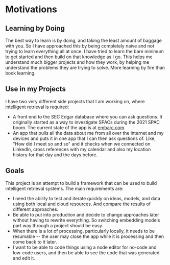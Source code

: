 # Motivations

## Learning by Doing

The best way to learn is by doing, and taking the least amount of baggage with you. So I have approached this by being completely naive and not trying to learn everything all at once. I have tried to learn the bare minimum to get started and then build on that knowledge as I go. This helps me understand much bigger projects and how they work, by helping me understand the problems they are trying to solve. More learning by fire than book learning.

## Use in my Projects

I have two very different side projects that I am working on, where intelligent retrieval is required:

- A front end to the SEC Edgar database where you can ask questions. It originally started as a way to investigate SPACs during the 2021 SPAC boom. The current state of the app is at [embarc.com](https://embarc.com).
- An app that pulls all the data about me from all over the internet and my devices and puts it in one app that I can then ask questions of. Like, "How did I meet so and so" and it checks when we connected on LinkedIn, cross references with my calendar and also my location history for that day and the days before.

## Goals

This project is an attempt to build a framework that can be used to build intelligent retrieval systems. The main requirements are:

- I need the ability to test and iterate quickly on ideas, models, and data using both local and cloud resources. And compare the results of different approaches.
- Be able to put into production and decide to change approaches later without having to rewrite everything. So switching embedding models part way through a project should be easy.
- When there is a lot of processing, particularly locally, it needs to be resumable -- the user may close the app while it is processing and then come back to it later.
- I want to be able to code things using a node editor for no-code and low-code users, and then be able to see the code that was generated and edit it.
